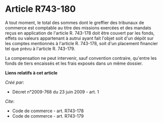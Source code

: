 # Article R743-180

A tout moment, le total des sommes dont le greffier des tribunaux de commerce est comptable au titre des missions exercées et
des mandats reçus en application de l'article R. 743-178 doit être couvert par les fonds, effets ou valeurs appartenant à
autrui ayant fait l'objet soit d'un dépôt sur les comptes mentionnés à l'article R. 743-178, soit d'un placement financier
tel que prévu à l'article R. 743-179.

La compensation ne peut intervenir, sauf convention contraire, qu'entre les fonds de tiers encaissés et les frais exposés
dans un même dossier.

**Liens relatifs à cet article**

_Créé par_:

  - Décret n°2009-768 du 23 juin 2009 - art. 1

_Cite_:

  - Code de commerce - art. R743-178
  - Code de commerce - art. R743-179
